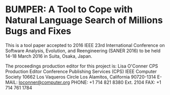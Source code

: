 # BUMPER: A Tool to Cope with Natural Language Search of Millions Bugs and Fixes

This is a tool paper accepted to 2016 IEEE 23rd International Conference on Software Analysis, Evolution, and Reengineering (SANER 2016) to be held 14-18 March 2016 in Suita, Osaka, Japan.

The proceedings production editor for this project is: Lisa O'Conner CPS Production Editor Conference Publishing Services (CPS) IEEE Computer Society 10662 Los Vaqueros Circle Los Alamitos, California 90720-1314 E-MAIL: loconner@computer.org PHONE: +1 714 821 8380 Ext. 2104 FAX: +1 714 761 1784



